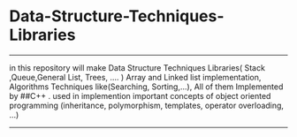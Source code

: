 # Data-Structure-Techniques-Libraries
---

in this repository will make Data Structure Techniques Libraries( Stack ,Queue,General List, Trees, .... ) Array and Linked list implementation, Algorithms Techniques like(Searching, Sorting,...), All of them Implemented by  ##C++ . 
used in implemention important concepts of object oriented programming (inheritance, polymorphism, templates, operator overloading, ...)

---

